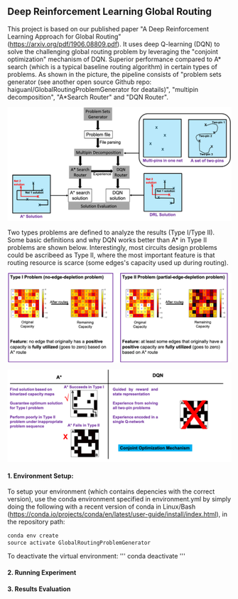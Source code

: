 
## Deep Reinforcement Learning Global Routing
This project is based on our published paper "A Deep Reinforcement Learning Approach for Global Routing" (https://arxiv.org/pdf/1906.08809.pdf).
It uses deep Q-learning (DQN) to solve the challenging global routing problem by leveraging the "conjoint optimization" mechanism  of DQN. Superior performance compared to A* search (which is a typical baseline routing algorithm) in certain types of problems. As shown in the picture, the pipeline consists of "problem sets generator (see another open source Github repo: haiguanl/GlobalRoutingProblemGenerator for deatails)", "multipin decomposition", "A*Search Router" and "DQN Router".
<p align="center">
<img src="Fig/Pipeline.png" alt="drawing" width="800">
</p>

Two types problems are defined to analyze the results (Type I/Type II). Some basic definitions and why DQN works better than A* in Type II problems are shown below. Interestingly, most circuits design problems could be ascribeed as Type II, where the most important feature is that routing resource is scarce (some edges's capacity used up during routing). 

<p align="center">
<img src="Fig/TwoTypeProblem.png" alt="drawing" width="800">
</p>
<p align="center">
<img src="Fig/ExplainTwoType.png" alt="drawing" width="800">
</p>


#### 1. Environment Setup:
To setup your environment (which contains depencies with the correct version), use the conda environment specified in environment.yml by simply doing the following with a recent version of conda in Linux/Bash (https://conda.io/projects/conda/en/latest/user-guide/install/index.html), in the repository path:
```
conda env create
source activate GlobalRoutingProblemGenerator
```
To deactivate the virtual environment:
'''
conda deactivate
'''

#### 2. Running Experiment

#### 3. Results Evaluation
